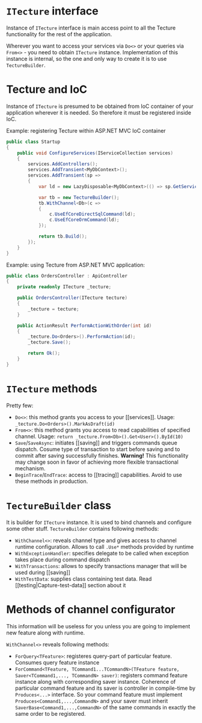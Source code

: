 # `ITecture` interface

Instance of `ITecture` interface is main access point to all the Tecture functionality for the rest of the application. 

Wherever you want to access your services via `Do<>` or your queries via `From<>` - you need to obtain `ITecture` instance. Implementation of this instance is internal, so the one and only way to create it is to use `TectureBuilder`. 

# Tecture and IoC

Instance of `ITecture` is presumed to be obtained from IoC container of your application wherever it is needed. So therefore it must be registered inside IoC. 

Example: registering Tecture within ASP.NET MVC IoC container

```csharp
public class Startup
{
	public void ConfigureServices(IServiceCollection services)
	{
		services.AddControllers();
		services.AddTransient<MyDbContext>();
		services.AddTransient(sp =>
		{
			var ld = new LazyDisposable<MyDbContext>(() => sp.GetService<MyDbContext>());

			var tb = new TectureBuilder();
			tb.WithChannel<Db>(c =>
			{
				c.UseEfCoreDirectSqlCommand(ld);
				c.UseEfCoreOrmCommand(ld);
			});

			return tb.Build();
		});
	}
}
```

Example: using Tecture from ASP.NET MVC application:
```csharp
public class OrdersController : ApiController
{
	private readonly ITecture _tecture;

	public OrdersController(ITecture tecture)
	{
		_tecture = tecture;
	}

	public ActionResult PerformActionWithOrder(int id)
	{
		_tecture.Do<Orders>().PerformAction(id);
		_tecture.Save();

		return Ok();
	}
}
```

# `ITecture` methods

Pretty few:
- `Do<>`: this method grants you access to your [[services]]. Usage: `_tecture.Do<Orders>().MarkAsDraft(id)`
- `From<>`: this method grants you access to read capabilities of specified channel. Usage: `return _tecture.From<Db>().Get<User>().ById(10)`
- `Save`/`SaveAsync`: initiates [[saving]] and triggers commands queue dispatch. Cosume type of transaction to start before saving and to commit after saving successfully finishes. **Warning!** This functionality may change soon in favor of achieving more flexible transactional mechanism.
- `BeginTrace`/`EndTrace`: access to [[tracing]] capabilities. Avoid to use these methods in production.

# `TectureBuilder` class

It is builder for `ITecture` instance. It is used to bind channels and configure some other stuff. `TectureBuilder` contains following methods:

- `WithChannel<>`: reveals channel type and gives access to channel runtime configuration. Allows to call `.Use*` methods provided by runtime
- `WithExceptionHandler`: specifies delegate to be called when exception takes place during command dispatch
- `WithTransactions`: allows to specify transactions manager that will be used during [[saving]]
- `WithTestData`: supplies class containing test data. Read [[testing|Capture-test-data]] section about it

# Methods of channel configurator

This information will be useless for you unless you are going to implement new feature along with runtime.

`WithChannel<>` reveals following methods:

- `ForQuery<TFeature>`: registeres query-part of particular feature. Consumes query feature instance
- `ForCommand<TFeature, TCommand1...TCommandN>(TFeature feature, Saver<TCommand1,..., TCommandN> saver)`: registers command feature instance along with corresponding saver instance. Сoherence of particular command feature and its saver is controller in compile-time by `Produces<...>` interface. So your command feature must implement `Produces<Command1,...,CommandN>` and your saver must inherit `SaverBase<Command1,...,CommandN>` of the same commands in exactly the same order to be registered.


